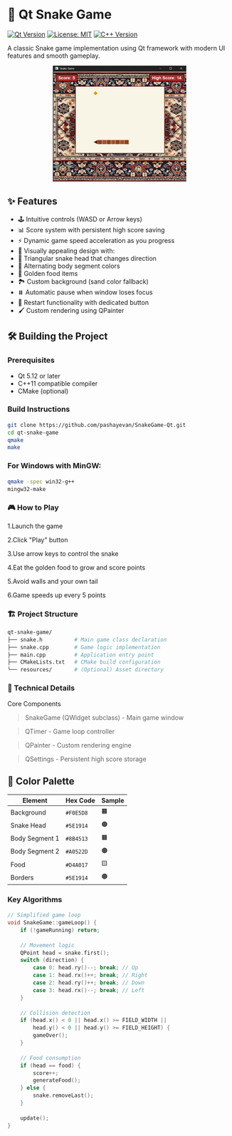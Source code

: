 # 🐍 Qt Snake Game

[![Qt Version](https://img.shields.io/badge/Qt-5.12%2B-brightgreen)](https://www.qt.io/)
[![License: MIT](https://img.shields.io/badge/License-MIT-yellow.svg)](https://opensource.org/licenses/MIT)
[![C++ Version](https://img.shields.io/badge/C%2B%2B-11%2B-blue)](https://isocpp.org/)

A classic Snake game implementation using Qt framework with modern UI features and smooth gameplay.

<p align="center">
  <img src="snake.png" style="width: 300px;" />
</p>

## ✨ Features

- 🕹️ Intuitive controls (WASD or Arrow keys)
- 📊 Score system with persistent high score saving
- ⚡ Dynamic game speed acceleration as you progress
- 🎨 Visually appealing design with:
- 🐍 Triangular snake head that changes direction
- 🌳 Alternating body segment colors
- 🍪 Golden food items
- 🏞 Custom background (sand color fallback)
- ⏸️ Automatic pause when window loses focus
- 🔄 Restart functionality with dedicated button
- 🖌️ Custom rendering using QPainter

## 🛠️ Building the Project

### Prerequisites
- Qt 5.12 or later
- C++11 compatible compiler
- CMake (optional)

### Build Instructions
```bash
git clone https://github.com/pashayevan/SnakeGame-Qt.git
cd qt-snake-game
qmake
make
```

### For Windows with MinGW:
```bash
qmake -spec win32-g++ 
mingw32-make
```

### 🎮 How to Play

1.Launch the game

2.Click "Play" button

3.Use arrow keys to control the snake

4.Eat the golden food to grow and score points

5.Avoid walls and your own tail

6.Game speeds up every 5 points

### 🏗️ Project Structure
```bash
qt-snake-game/
├── snake.h          # Main game class declaration
├── snake.cpp        # Game logic implementation
├── main.cpp         # Application entry point
├── CMakeLists.txt   # CMake build configuration
└── resources/       # (Optional) Asset directory

```

### 🧠 Technical Details
Core Components
> SnakeGame (QWidget subclass) - Main game window

> QTimer - Game loop controller

> QPainter - Custom rendering engine

> QSettings - Persistent high score storage

## 🎨 Color Palette

| Element         | Hex Code  | Sample |
|-----------------|-----------|--------|
| Background      | `#F0E5D8` | 🟫      |
| Snake Head      | `#5E1914` | 🟤      |
| Body Segment 1  | `#8B4513` | 🟫      |
| Body Segment 2  | `#A0522D` | 🟤      |
| Food            | `#D4A017` | 🟨      |
| Borders         | `#5E1914` | 🟤      |

### Key Algorithms
```cpp
// Simplified game loop
void SnakeGame::gameLoop() {
    if (!gameRunning) return;
    
    // Movement logic
    QPoint head = snake.first();
    switch (direction) {
        case 0: head.ry()--; break; // Up
        case 1: head.rx()++; break; // Right
        case 2: head.ry()++; break; // Down
        case 3: head.rx()--; break; // Left
    }
    
    // Collision detection
    if (head.x() < 0 || head.x() >= FIELD_WIDTH || 
        head.y() < 0 || head.y() >= FIELD_HEIGHT) {
        gameOver();
    }
    
    // Food consumption
    if (head == food) {
        score++;
        generateFood();
    } else {
        snake.removeLast();
    }
    
    update();
}
```


